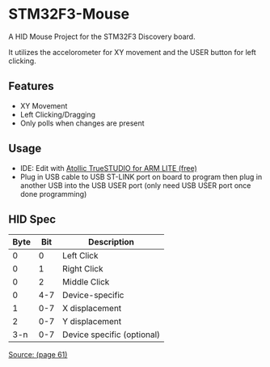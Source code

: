 STM32F3-Mouse
=============

A HID Mouse Project for the STM32F3 Discovery board.

It utilizes the accelorometer for XY movement and the USER button for left clicking.

Features
--------
* XY Movement
* Left Clicking/Dragging
* Only polls when changes are present

Usage
--------
* IDE: Edit with [Atollic TrueSTUDIO for ARM LITE (free)](http://www.atollic.com/index.php/download/truestudio-for-arm)
* Plug in USB cable to USB ST-LINK port on board to program then plug in another USB into the USB USER port (only need USB USER port once done programming)

HID Spec
--------
| Byte  | Bit  | Description                  |
| ----- | ---- | ---------------------------- |
| 0     | 0    | Left Click                   |
| 0     | 1    | Right Click                  |
| 0     | 2    | Middle Click                 |
| 0     | 4-7  | Device-specific              |
| 1     | 0-7  | X displacement               |
| 2     | 0-7  | Y displacement               |
| 3-n   | 0-7  | Device specific (optional)   |
[Source: (page 61)](http://www.usb.org/developers/devclass_docs/HID1_11.pdf)
